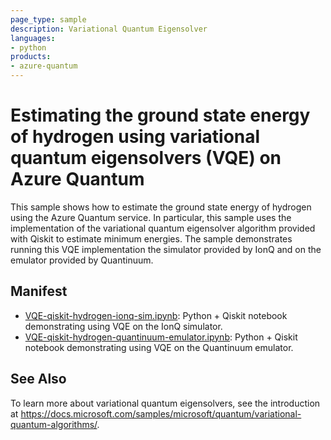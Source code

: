 ```yaml
---
page_type: sample
description: Variational Quantum Eigensolver
languages:
- python
products:
- azure-quantum
---
```


# Estimating the ground state energy of hydrogen using variational quantum eigensolvers (VQE) on Azure Quantum

This sample shows how to estimate the ground state energy of hydrogen using the Azure Quantum service. In particular, this sample uses the implementation of the variational quantum eigensolver algorithm provided with Qiskit to estimate minimum energies. The sample demonstrates running this VQE implementation the simulator provided by IonQ and on the emulator provided by Quantinuum.

## Manifest

- [VQE-qiskit-hydrogen-ionq-sim.ipynb](./VQE-qiskit-hydrogen-ionq-sim.ipynb): Python + Qiskit notebook demonstrating using VQE on the IonQ simulator.
- [VQE-qiskit-hydrogen-quantinuum-emulator.ipynb](./VQE-qiskit-hydrogen-quantinuum-emulator.ipynb): Python + Qiskit notebook demonstrating using VQE on the Quantinuum emulator.

## See Also

To learn more about variational quantum eigensolvers, see the introduction at https://docs.microsoft.com/samples/microsoft/quantum/variational-quantum-algorithms/.
